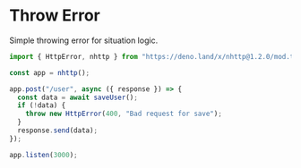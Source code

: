 # Throw Error

Simple throwing error for situation logic.

```js
import { HttpError, nhttp } from "https://deno.land/x/nhttp@1.2.0/mod.ts";

const app = nhttp();

app.post("/user", async ({ response }) => {
  const data = await saveUser();
  if (!data) {
    throw new HttpError(400, "Bad request for save");
  }
  response.send(data);
});

app.listen(3000);
```
